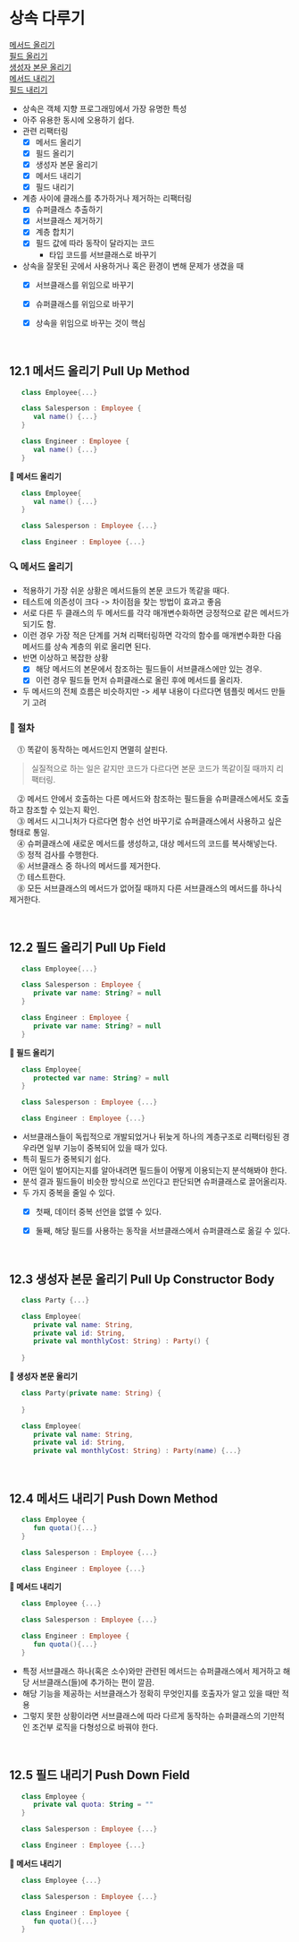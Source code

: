 # 상속 다루기

[메서드 올리기](#id-section1)<br>
[필드 올리기](#id-section2)<br>
[생성자 본문 올리기](#id-section3)<br>
[메서드 내리기](#id-section4)<br>
[필드 내리기](#id-section5)<br>



- 상속은 객체 지향 프로그래밍에서 가장 유명한 특성
- 아주 유용한 동시에 오용하기 쉽다.
- 관련 리팩터링
	- [x] 메서드 올리기
	- [x] 필드 올리기
	- [x] 생성자 본문 올리기
	- [x] 메서드 내리기
	- [x] 필드 내리기
- 계층 사이에 클래스를 추가하거나 제거하는 리팩터링
	- [x] 슈퍼클래스 추출하기
	- [x] 서브클래스 제거하기
	- [x] 계층 합치기
	- [x] 필드 값에 따라 동작이 달라지는 코드 
		- 타입 코드를 서브클래스로 바꾸기
- 상속을 잘못된 곳에서 사용하거나 혹은 환경이 변해 문제가 생겼을 때
	- [x] 서브클래스를 위임으로 바꾸기
	- [x] 슈퍼클래스를 위임으로 바꾸기
	- [x] 상속을 위임으로 바꾸는 것이 핵심


<br>
<div id='id-section1'/>

## 12.1 메서드 올리기 Pull Up Method

```kotlin
   class Employee{...}

   class Salesperson : Employee {
      val name() {...}
   }

   class Engineer : Employee {
      val name() {...}
   }
```
**🔻 메서드 올리기**

```kotlin
   class Employee{
      val name() {...}
   }

   class Salesperson : Employee {...}

   class Engineer : Employee {...}
```

### 🔍 메서드 올리기
- 적용하기 가장 쉬운 상황은 메서드들의 본문 코드가 똑같을 때다.
- 테스트에 의존성이 크다 -> 차이점을 찾는 방법이 효과고 좋음
- 서로 다른 두 클래스의 두 메서드를 각각 매개변수화하면 긍정적으로 같은 메서드가 되기도 함.
- 이런 경우 가장 적은 단계를 거쳐 리팩터링하면 각각의 함수를 매개변수화한 다음 메서드를 상속 계층의 위로 올리면 된다.
- 반면 이상하고 복잡한 상황
	- [x] 해당 메서드의 본문에서 참조하는 필드들이 서브클래스에만 있는 경우.
	- [x] 이런 경우 필드들 먼저 슈퍼클래스로 올린 후에 메서드를 올리자.
- 두 메서드의 전체 흐름은 비슷하지만 -> 세부 내용이 다르다면 템플릿 메서드 만들기 고려


### 📍 절차
&emsp;⓵ 똑같이 동작하는 메서드인지 면멸히 살핀다.<br>
> 실질적으로 하는 일은 같지만 코드가 다르다면 본문 코드가 똑같이질 때까지 리팩터링.

&emsp;⓶ 메서드 안에서 호출하는 다른 메서드와 참조하는 필드들을 슈퍼클래스에서도 호출하고 참조할 수 있는지 확인.<br>
&emsp;⓷ 메서드 시그니처가 다르다면 함수 선언 바꾸기로 슈퍼클래스에서 사용하고 싶은 형태로 통일.<br>
&emsp;⓸ 슈퍼클래스에 새로운 메서드를 생성하고, 대상 메서드의 코드를 복사해넣는다.<br>
&emsp;⓹ 정적 검사를 수행한다.<br>
&emsp;⓺ 서브클래스 중 하나의 메서드를 제거한다.<br>
&emsp;⓻ 테스트한다.<br>
&emsp;⓼ 모든 서브클래스의 메서드가 없어질 때까지 다른 서브클래스의 메서드를 하나식 제거한다.<br>



<br>
<div id='id-section2'/>

## 12.2 필드 올리기 Pull Up Field
```kotlin
   class Employee{...}

   class Salesperson : Employee {
      private var name: String? = null
   }

   class Engineer : Employee {
      private var name: String? = null
   }
```
**🔻 필드 올리기**

```kotlin
   class Employee{
      protected var name: String? = null
   }

   class Salesperson : Employee {...}

   class Engineer : Employee {...}
```

- 서브클래스들이 독립적으로 개발되었거나 뒤늦게 하나의 계층구조로 리팩터링된 경우라면 일부 기능이 중복되어 있을 때가 있다.
- 특히 필드가 중복되기 쉽다.
- 어떤 일이 벌어지는지를 알아내려면 필드들이 어떻게 이용되는지 분석해봐야 한다.
- 분석 결과 필드들이 비슷한 방식으로 쓰인다고 판단되면 슈퍼클래스로 끌어올리자.
- 두 가지 중복을 줄일 수 있다.
	- [x] 첫째, 데이터 중복 선언을 없앨 수 있다.
	- [x] 둘째, 해당 필드를 사용하는 동작을 서브클래스에서 슈퍼클래스로 옮길 수 있다.


<br>
<div id='id-section3'/>

## 12.3 생성자 본문 올리기 Pull Up Constructor Body
```kotlin
   class Party {...}

   class Employee(
      private val name: String,
      private val id: String,
      private val monthlyCost: String) : Party() {
   
   }
```
**🔻 생성자 본문 올리기**

```kotlin
   class Party(private name: String) {
 
   }

   class Employee(
      private val name: String,
      private val id: String,
      private val monthlyCost: String) : Party(name) {...}

```

<br>
<div id='id-section4'/>

## 12.4 메서드 내리기 Push Down Method

```kotlin
   class Employee {
      fun quota(){...}
   }

   class Salesperson : Employee {...}

   class Engineer : Employee {...}
```
**🔻 메서드 내리기**

```kotlin
   class Employee {...}

   class Salesperson : Employee {...}

   class Engineer : Employee {
      fun quota(){...}
   }
```

- 특정 서브클래스 하나(혹은 소수)와만 관련된 메서드는 슈퍼클래스에서 제거하고 해당 서브클래스(들)에 추가하는 편이 깔끔.
- 해당 기능을 제공하는 서브클래스가 정확히 무엇인지를 호출자가 알고 있을 때만 적용
- 그렇지 못한 상황이라면 서브클래스에 따라 다르게 동작하는 슈퍼클래스의 기만적인 조건부 로직을 다형성으로 바꿔야 한다.


<br>
<div id='id-section5'/>

## 12.5 필드 내리기 Push Down Field

```kotlin
   class Employee {
      private val quota: String = ""
   }

   class Salesperson : Employee {...}

   class Engineer : Employee {...}
```
**🔻 메서드 내리기**

```kotlin
   class Employee {...}

   class Salesperson : Employee {...}

   class Engineer : Employee {
      fun quota(){...}
   }
```
<!--stackedit_data:
eyJoaXN0b3J5IjpbMTQyMTQ3Nzc4OCwtNzkzNDQ5NDYzLC0yMT
AyMjQ0Njg5LC00MTQ4NTI4NDYsNDc4NTUzNDQ0LDkwNTAxMzI0
NCwyMDE2OTAxOTExLDE3ODQ4MDAyMjYsLTkyMzAxOTMyNiw2NT
cyNDkwOTksMjY4Nzk5NjAzXX0=
-->